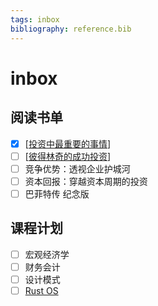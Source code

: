 ```yaml
---
tags: inbox
bibliography: reference.bib
---
```

# inbox

## 阅读书单

- [x] [[投资中最重要的事情]]
- [ ] [[彼得林奇的成功投资]]
- [ ] 竞争优势：透视企业护城河
- [ ] 资本回报：穿越资本周期的投资
- [ ] 巴菲特传 纪念版

## 课程计划

- [ ] 宏观经济学
- [ ] 财务会计
- [ ] 设计模式
- [ ] [Rust OS](http://rcore-os.cn/rCore-Tutorial-Book-v3/chapter0/index.html)

[//begin]: # "Autogenerated link references for markdown compatibility"
[投资中最重要的事情]: notes/investment/投资中最重要的事情.md "投资中最重要的事情 @marks2011most"
[彼得林奇的成功投资]: notes/investment/彼得林奇的成功投资.md "彼得林奇的成功投资 @lynch2000one"
[//end]: # "Autogenerated link references"
